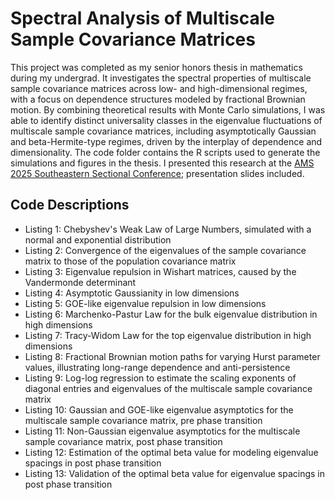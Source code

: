# Spectral Analysis of Multiscale Sample Covariance Matrices
This project was completed as my senior honors thesis in mathematics during my undergrad. It investigates the spectral properties of multiscale sample covariance matrices across low- and high-dimensional regimes, with a focus on dependence structures modeled by fractional Brownian motion. By combining theoretical results with Monte Carlo simulations, I was able to identify distinct universality classes in the eigenvalue fluctuations of multiscale sample covariance matrices, including asymptotically Gaussian and beta-Hermite-type regimes, driven by the interplay of dependence and dimensionality. The code folder contains the R scripts used to generate the simulations and figures in the thesis. I presented this research at the [AMS 2025 Southeastern Sectional Conference](https://meetings.ams.org/math/spring2025se/meetingapp.cgi/Paper/46714); presentation slides included.

## Code Descriptions

- Listing 1: Chebyshev's Weak Law of Large Numbers, simulated with a normal and exponential distribution
- Listing 2: Convergence of the eigenvalues of the sample covariance matrix to those of the population covariance matrix
- Listing 3: Eigenvalue repulsion in Wishart matrices, caused by the Vandermonde determinant
- Listing 4: Asymptotic Gaussianity in low dimensions
- Listing 5: GOE-like eigenvalue repulsion in low dimensions
- Listing 6: Marchenko-Pastur Law for the bulk eigenvalue distribution in high dimensions
- Listing 7: Tracy-Widom Law for the top eigenvalue distribution in high dimensions
- Listing 8: Fractional Brownian motion paths for varying Hurst parameter values, illustrating long-range dependence and anti-persistence
- Listing 9: Log-log regression to estimate the scaling exponents of diagonal entries and eigenvalues of the multiscale sample covariance matrix
- Listing 10: Gaussian and GOE-like eigenvalue asymptotics for the multiscale sample covariance matrix, pre phase transition
- Listing 11: Non-Gaussian eigenvalue asymptotics for the multiscale sample covariance matrix, post phase transition
- Listing 12: Estimation of the optimal beta value for modeling eigenvalue spacings in post phase transition
- Listing 13: Validation of the optimal beta value for eigenvalue spacings in post phase transition
  
